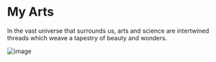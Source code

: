# My Arts #


In the vast universe that surrounds us, arts and science are intertwined threads which weave a tapestry of beauty and wonders. 


![image](https://github.com/Riddhiman2005/My-Drawings-and-Arts/assets/130882317/d5a6a11c-a11a-4193-9a16-62a4b5aa167b)

